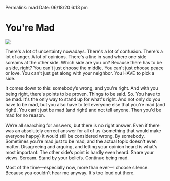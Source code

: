 
Permalink: mad
Date: 06/18/20 6:13 pm

# You're Mad

![][image-1]

There's a lot of uncertainty nowadays. There's a lot of confusion. There's a lot of anger. A lot of opinions. There's a line in sand where one side screams at the other side. Which side are you on? Because there has to be a side, right? You can't just choose the middle. You can't just choose peace or love. You can't just get along with your neighbor. You HAVE to pick a side.

It comes down to this: somebody’s wrong, and you're right. And with you being right, there's points to be proven. Things to be said. So. You have to be mad. It's the only way to stand up for what's right. And not only do you have to be mad, but you also have to tell everyone else that you're mad (and right). You can't just be mad (and right) and not tell anyone. Then you'd be mad for no reason.

We’re all searching for answers, but there is no right answer. Even if there was an absolutely correct answer for all of us (something that would make everyone happy) it would still be considered wrong. By somebody. Sometimes you're mad just to be mad, and the actual topic doesn't even matter. Disagreeing and arguing, and letting your opinion heard is what's most important. The other side’s point is hardly even heard. Share your views. Scream. Stand by your beliefs. Continue being mad.

Most of the time—especially now, more than ever—I choose silence. Because you couldn't hear me anyway. It's too loud out there.

[image-1]:	https://i.imgur.com/n1AMTVi.jpg